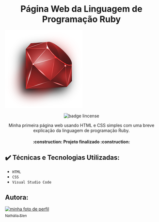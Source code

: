 <h1 align="center"> Página Web da Linguagem de Programação Ruby</h1>

![foto de capa](https://github.com/NathaliaElen/Pagina-Web-Ruby/blob/main/Img/ruby.png?raw=true)

<p align="center"> <img src="https://img.shields.io/github/license/NathaliaElen/Pagina-Web-Ruby" alt="badge lincense"/></p>

<p align="center">Minha primeira página web usando HTML e CSS simples com uma breve explicação da linguagem de programação Ruby.</p>

<h4 align="center"> 
    :construction:  Projeto finalizado  :construction:
</h4>

## ✔️ Técnicas e Tecnologias Utilizadas:

- ``HTML``
- ``CSS``
- ``Visual Studio Code``

## Autora:

[<img src="https://user-images.githubusercontent.com/90493304/168870520-0ed30a94-1c04-4f34-9038-7afb3421c158.jpeg" alt="minha foto de perfil" width=115><br><sub>Nathália Elen</sub>](https://github.com/NathaliaElen)
